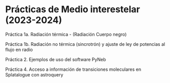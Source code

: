 # Prácticas de Medio interestelar (2023-2024)

Práctica 1a. Radiación térmica - (Radiación Cuerpo negro)

Práctica 1b. Radiación no térmica (sincrotrón) y ajuste de ley de potencias al flujo en radio 

Práctica 2. Ejemplos de uso del software PyNeb

Práctica 4. Acceso a información de transiciones moleculares en Splatalogue con astroquery
